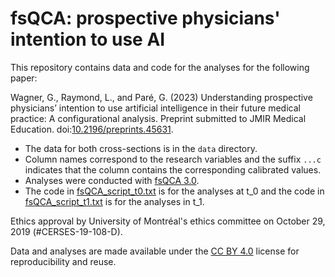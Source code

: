 # fsQCA: prospective physicians' intention to use AI

This repository contains data and code for the analyses for the following paper:

Wagner, G., Raymond, L., and Paré, G. (2023) Understanding prospective physicians’ intention to use artificial intelligence in their future medical practice: A configurational analysis. Preprint submitted to JMIR Medical Education. doi:[10.2196/preprints.45631](https://dx.doi.org/10.2196/preprints.45631).

- The data for both cross-sections is in the `data` directory.
- Column names correspond to the research variables and the suffix `...c` indicates that the column contains the corresponding calibrated values.
- Analyses were conducted with [fsQCA 3.0](https://www.socsci.uci.edu/~cragin/fsQCA/software.shtml).
- The code in [fsQCA_script_t0.txt](fsQCA_script_t0.txt) is for the analyses at t_0 and the code in [fsQCA_script_t1.txt](fsQCA_script_t1.txt) is for the analyses in t_1.

Ethics approval by University of Montréal's ethics committee on October 29, 2019 (#CERSES-19-108-D).

Data and analyses are made available under the [CC BY 4.0](LICENSE) license for reproducibility and reuse.
